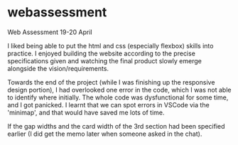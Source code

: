 # webassessment
Web Assessment 19-20 April

I liked being able to put the html and css (especially flexbox) skills into practice. I enjoyed building the website according to the precise specifications given and watching the final product slowly emerge alongside the vision/requirements. 

Towards the end of the project (while I was finishing up the responsive design portion), I had overlooked one error in the code, which I was not able to identify where initially. The whole code was dysfunctional for some time, and I got panicked. I learnt that we can spot errors in VSCode via the 'minimap', and that would have saved me lots of time.

If the gap widths and the card width of the 3rd section had been specified earlier (I did get the memo later when someone asked in the chat).
